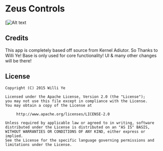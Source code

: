 Zeus Controls
=============
[![Alt text](http://s8.postimg.org/qlsk3nud1/Screenshot_from_2015_07_27_12_30_40.png)

Credits
----------------

This app is completely based off source from Kernel Adiutor. So Thanks to Willi Ye!
Base is only used for core functionality! UI & many other changes will be there!

License
----------------

    Copyright (C) 2015 Willi Ye

    Licensed under the Apache License, Version 2.0 (the "License");
    you may not use this file except in compliance with the License.
    You may obtain a copy of the License at

         http://www.apache.org/licenses/LICENSE-2.0

    Unless required by applicable law or agreed to in writing, software
    distributed under the License is distributed on an "AS IS" BASIS,
    WITHOUT WARRANTIES OR CONDITIONS OF ANY KIND, either express or implied.
    See the License for the specific language governing permissions and
    limitations under the License.
